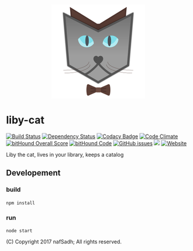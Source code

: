 <div align="center">
<img src="https://raw.githubusercontent.com/liby-cat/liby-cat-logo/master/book-cat/logo.png" width="256">
</div>

liby-cat
========
[![Build Status](https://travis-ci.org/liby-cat/liby-cat.svg?branch=master)](https://travis-ci.org/liby-cat/liby-cat)
[![Dependency Status](https://www.versioneye.com/user/projects/590169566ac17142da9c8a9f/badge.svg?style=flat)](https://www.versioneye.com/user/projects/590169566ac17142da9c8a9f)
[![Codacy Badge](https://api.codacy.com/project/badge/Grade/5fe93241821546cbb1cbeb1158ded381)](https://www.codacy.com/app/liby-cat/liby-cat?utm_source=github.com&amp;utm_medium=referral&amp;utm_content=liby-cat/liby-cat&amp;utm_campaign=Badge_Grade)
[![Code Climate](https://img.shields.io/codeclimate/github/liby-cat/liby-cat.svg)](https://codeclimate.com/github/liby-cat/liby-cat)
[![bitHound Overall Score](https://www.bithound.io/github/liby-cat/liby-cat/badges/score.svg)](https://www.bithound.io/github/liby-cat/liby-cat)
[![bitHound Code](https://www.bithound.io/github/liby-cat/liby-cat/badges/code.svg)](https://www.bithound.io/github/liby-cat/liby-cat)
[![GitHub issues](https://img.shields.io/github/issues-raw/liby-cat/liby-cat.svg)](https://github.com/liby-cat/liby-cat/issues)
[![](https://img.shields.io/github/issues-closed-raw/liby-cat/liby-cat.svg)](https://github.com/liby-cat/liby-cat/issues?q=is%3Aissue+is%3Aclosed)
[![Website](https://img.shields.io/website-up-down-green-red/https/liby-cat.herokuapp.com.svg)](https://liby-cat.herokuapp.com/)



Liby the cat, lives in your library, keeps a catalog


Developement
------------
### build
`npm install`
### run
`node start`


(C) Copyright 2017 nafSadh; All rights reserved.
